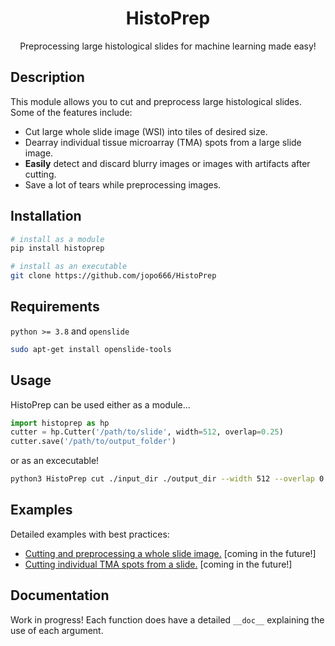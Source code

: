 <div align="center">

# HistoPrep
Preprocessing large histological slides for machine learning made easy!
</div>

## Description

This module allows you to cut and preprocess large histological slides. Some of the features include:

- Cut large whole slide image (WSI) into tiles of desired size.
- Dearray individual tissue microarray (TMA) spots from a large slide image.
- **Easily** detect and discard blurry images or images with artifacts after cutting.
- Save a lot of tears while preprocessing images.

## Installation
```bash
# install as a module   
pip install histoprep

# install as an executable
git clone https://github.com/jopo666/HistoPrep
```

## Requirements

`python >= 3.8` and `openslide`

```bash
sudo apt-get install openslide-tools
```


## Usage

HistoPrep can be used either as a module...

```python
import histoprep as hp
cutter = hp.Cutter('/path/to/slide', width=512, overlap=0.25)
cutter.save('/path/to/output_folder')
```

or as an excecutable!

```bash
python3 HistoPrep cut ./input_dir ./output_dir --width 512 --overlap 0.25 --img_type jpeg
```

## Examples

Detailed examples with best practices:

- [Cutting and preprocessing a whole slide image.](https://github.com/jopo666/HistoPrep/examples/cut.ipynb) [coming in the future!]
- [Cutting individual TMA spots from a slide.](https://github.com/jopo666/HistoPrep/examples/dearray.ipynb) [coming in the future!]

## Documentation

Work in progress! Each function does have a detailed `__doc__` explaining the use of each argument.
